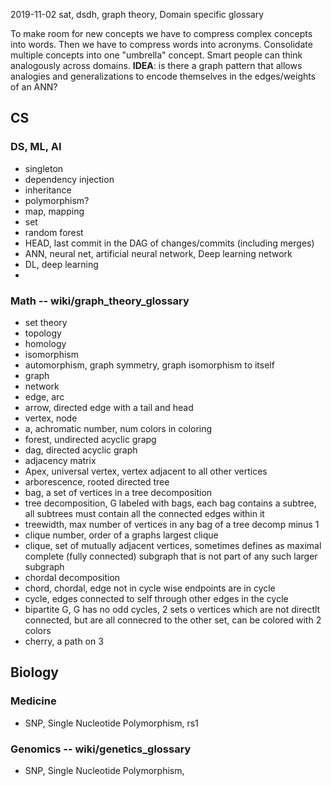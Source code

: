 2019-11-02 sat, dsdh, graph theory, Domain specific glossary


To make room for new concepts we have to compress complex concepts into words. Then we have to compress words into acronyms. Consolidate multiple concepts into one "umbrella" concept. Smart people can think analogously across domains. **IDEA**: is there a graph pattern that allows analogies and generalizations to encode themselves in the edges/weights of an ANN?

## CS

### DS, ML, AI

- singleton
- dependency injection
- inheritance
- polymorphism?
- map, mapping
- set
- random forest
- HEAD, last commit in the DAG of changes/commits (including merges)
- ANN, neural net, artificial neural network, Deep learning network
- DL, deep learning
- 

### Math -- wiki/graph_theory_glossary

- set theory
- topology
- homology
- isomorphism 
- automorphism, graph symmetry, graph isomorphism to itself
- graph
- network
- edge, arc
- arrow, directed edge with a tail and head
- vertex, node
- a, achromatic number, num colors in coloring
- forest, undirected acyclic grapg
- dag, directed acyclic graph
- adjacency matrix
- Apex, universal vertex, vertex adjacent to all other vertices
- arborescence, rooted directed tree
- bag, a set of vertices in a tree decomposition
- tree decomposition, G labeled with bags, each bag contains a subtree, all subtrees must contain all the connected edges within it
- treewidth, max number of vertices in any bag of a tree decomp minus 1
- clique number, order of a graphs largest clique
- clique, set of mutually adjacent vertices, sometimes defines as maximal complete (fully connected) subgraph that is not part of any such larger subgraph
- chordal decomposition
- chord, chordal, edge not in cycle wise endpoints are in cycle 
- cycle, edges connected to self through other edges in the cycle
- bipartite G, G has no odd cycles, 2 sets o vertices which are not directlt connected, but are all connecred to the other set, can be colored with 2 colors
- cherry, a path on 3 

## Biology

### Medicine

- SNP, Single Nucleotide Polymorphism, rs1

### Genomics -- wiki/genetics_glossary

- SNP, Single Nucleotide Polymorphism,
